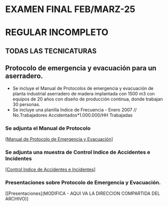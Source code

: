   # EXAMEN FINAL FEB/MARZ-25
   # REGULAR INCOMPLETO
   ## TODAS LAS TECNICATURAS
   
   ## Protocolo de emergencia y evacuación para un aserradero.

   * Se incluye el Manual de Protocolos de emergencia y evacuación de planta industrial aserradero de madera implantada con 1500 m3 con equipos de 20 años con diseño de producción continua, donde trabajan 30 personas.
   * Se incluye una planilla Indice de Frecuencia - Enero 2007 // No.Trabajadores Accidentados*1.000.000/HH Trabajadas
         
   ### Se adjunta el Manual de Protocolo
   [[Manual de Protocolo de Emergencia y Evacuación](https://docs.google.com/document/d/102KmbVHIoWonfH7BRC8BN8UGHWGskOHMgUg7pWK5Sko/edit?usp=sharing)]
   
   ### Se adjunta una muestra de Control Indice de Accidentes e Incidentes
   [[Control Indice de Accidentes e Incidentes](https://docs.google.com/spreadsheets/d/1cNx2SDvBnS4_MblmhCnqepkbLhR091Dc8Q53B8ezdG4/edit?usp=sharing)]
   
   ### Presentaciones sobre Protocolo de Emergencia y Evacuación.
   [[Presentaciones](MODIFICA - AQUI VA LA DIRECCION COMPARTIDA DEL ARCHIVO)]
